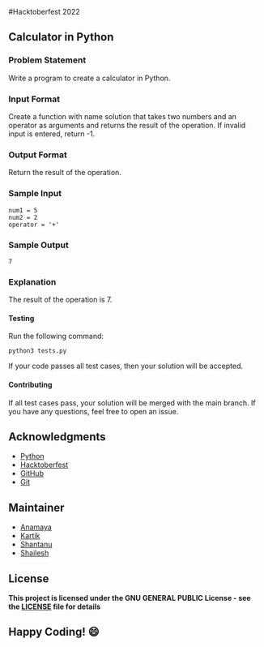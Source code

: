 #Hacktoberfest 2022
## Calculator in Python

### Problem Statement
Write a program to create a calculator in Python.

### Input Format
Create a function with name solution that takes two numbers and an operator as arguments and returns the result of the operation. If invalid input is entered, return -1.

### Output Format
Return the result of the operation.

### Sample Input
```
num1 = 5
num2 = 2
operator = '+'
```

### Sample Output
```
7
```

### Explanation
The result of the operation is 7.


#### Testing
Run the following command:
```
python3 tests.py
```
If your code passes all test cases, then your solution will be accepted.

#### Contributing
If all test cases pass, your solution will be merged with the main branch. If you have any questions, feel free to open an issue.

## Acknowledgments
- [Python](https://www.python.org/)
- [Hacktoberfest](https://hacktoberfest.digitalocean.com/)
- [GitHub](https://github.com)
- [Git](https://git-scm.com/)

## Maintainer
- [Anamaya](https://www.linkedin.com/in/anamaya1729/)
- [Kartik](https://github.com/kartik007007)
- [Shantanu](https://github.com/neutralWire)
- [Shailesh](https://github.com/ShaileshKumar007)

## License
**This project is licensed under the GNU GENERAL PUBLIC License - see the [LICENSE](../../LICENSE) file for details**

## Happy Coding! :smile:
